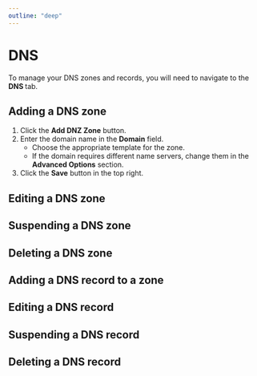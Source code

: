 ```yaml
---
outline: "deep"
---
```


# DNS

To manage your DNS zones and records, you will need to navigate to the **DNS <i class="fas fa-fw fa-atlas"></i>** tab.

## Adding a DNS zone

1. Click the **<i class="fas fa-fw fa-plus-circle"></i> Add DNZ Zone** button.
2. Enter the domain name in the **Domain** field.
   - Choose the appropriate template for the zone.
   - If the domain requires different name servers, change them in the **Advanced Options** section.
3. Click the **<i class="fas fa-fw fa-save"></i> Save** button in the top right.

## Editing a DNS zone

## Suspending a DNS zone

## Deleting a DNS zone

## Adding a DNS record to a zone

## Editing a DNS record

## Suspending a DNS record

## Deleting a DNS record
